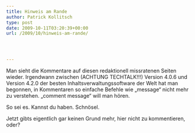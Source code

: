 ```yaml
---
title: Hinweis am Rande
author: Patrick Kollitsch
type: post
date: 2009-10-11T03:20:39+00:00
url: /2009/10/hinweis-am-rande/




---
```

Man sieht die Kommentare auf diesen redaktionell missratenen Seiten wieder. Irgendwann zwischen (<span class="caps">ACHTUNG</span> <span class="caps">TECHTALK</span>!!!) Version 4.0.6 und Version 4.2.0 der besten Inhaltsverwaltungssoftware der Welt hat man begonnen, in Kommentaren so einfache Befehle wie &#8222;message&#8220; nicht mehr zu verstehen. &#8222;comment message&#8220; will man hören. 

So sei es. Kannst du haben. Schnösel.

Jetzt gibts eigentlich gar keinen Grund mehr, hier nicht zu kommentieren, oder?